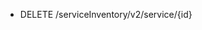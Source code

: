 <!--
    ATTENTION: This file was generated via gradle!
               Do NOT manually edit this file! Any such changes will be overwritten!
-->

* DELETE /serviceInventory/v2/service/{id}
